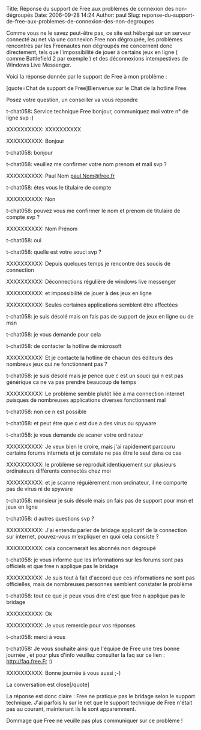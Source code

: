 Title: Réponse du support de Free aux problèmes de connexion des non-dégroupés
Date: 2006-09-28 14:24
Author: paul
Slug: reponse-du-support-de-free-aux-problemes-de-connexion-des-non-degroupes

<div
class="field field-name-body field-type-text-with-summary field-label-hidden">

<div class="field-items">

<div class="field-item even">

Comme vous ne le savez peut-être pas, ce site est hébergé sur un serveur
connecté au net via une connexion Free non dégroupée, les problèmes
rencontrés par les Freenautes non dégroupés me concernent donc
directement, tels que l'impossibilité de jouer à certains jeux en ligne
( comme Battlefield 2 par exemple ) et des déconnexions intempestives de
Windows Live Messenger.
</p>
Voici la réponse donnée par le support de Free à mon problème
:<!--break-->

\[quote=Chat de support de Free\]Bienvenue sur le Chat de la hotline
Free.

Posez votre question, un conseiller va vous repondre

t-chat058: Service technique Free bonjour, communiquez moi votre n° de
ligne svp :)

XXXXXXXXXX: XXXXXXXXXX

XXXXXXXXXX: Bonjour

t-chat058: bonjour

t-chat058: veuillez me confirmer votre nom prenom et mail svp ?

XXXXXXXXXX: Paul Nom paul.Nom@free.fr

t-chat058: étes vous le titulaire de compte

XXXXXXXXXX: Non

t-chat058: pouvez vous me confirmer le nom et prenom de titulaire de
compte svp ?

XXXXXXXXXX: Nom Prénom

t-chat058: oui

t-chat058: quelle est votre souci svp ?

XXXXXXXXXX: Depuis quelques temps je rencontre des soucis de connection

XXXXXXXXXX: Déconnections régulière de windows live messenger

XXXXXXXXXX: et impossibilité de jouer à des jeux en ligne

XXXXXXXXXX: Seules certaines applications semblent être affectées

t-chat058: je suis désolé mais on fais pas de support de jeux en ligne
ou de msn

t-chat058: je vous demande pour cela

t-chat058: de contacter la hotline de microsoft

XXXXXXXXXX: Et je contacte la hotline de chacun des éditeurs des
nombreux jeux qui ne fonctionnent pas ?

t-chat058: je suis désolé mais je pence que c est un souci qui n est pas
générique ca ne va pas prendre beaucoup de temps

XXXXXXXXXX: Le problème semble plutôt liée à ma connection internet
puisques de nombreuses applications diverses fonctionnent mal

t-chat058: non ce n est possible

t-chat058: et peut étre que c est due a des virus ou spyware

t-chat058: je vous demande de scaner votre ordinateur

XXXXXXXXXX: Je veux bien le croire, mais j'ai rapidement parcouru
certains forums internets et je constate ne pas être le seul dans ce cas

XXXXXXXXXX: le problème se reproduit identiquement sur plusieurs
ordinateurs différents connectés chez moi

XXXXXXXXXX: et je scanne réguièrement mon ordinateur, il ne comporte pas
de virus ni de spyware

t-chat058: monsieur je suis désolé mais on fais pas de support pour msn
et jeux en ligne

t-chat058: d autres questions svp ?

XXXXXXXXXX: J'ai entendu parler de bridage applicatif de la connection
sur internet, pouvez-vous m'expliquer en quoi cela consiste ?

XXXXXXXXXX: cela concernerait les abonnés non dégroupé

t-chat058: je vous informe que les informations sur les forums sont pas
officiels et que free n applique pas le bridage

XXXXXXXXXX: Je suis tout à fait d'accord que ces informations ne sont
pas officielles, mais de nombreuses personnes semblent constater le
problème

t-chat058: tout ce que je peux vous dire c'est que free n applique pas
le bridage

XXXXXXXXXX: Ok

XXXXXXXXXX: Je vous remercie pour vos réponses

t-chat058: merci à vous

t-chat058: Je vous souhaite ainsi que l'équipe de Free une tres bonne
journée , et pour plus d'info veuillez consulter la faq sur ce lien :
http://faq.free.Fr :)

XXXXXXXXXX: Bonne journée à vous aussi ;-)

La conversation est close\[/quote\]

La réponse est donc claire : Free ne pratique pas le bridage selon le
support technique. J'ai parfois lu sur le net que le support technique
de Free n'était pas au courant, maintenant ils le sont apparemment.

<p>
Dommage que Free ne veuille pas plus communiquer sur ce problème !

</div>

</div>

</div>

</p>

